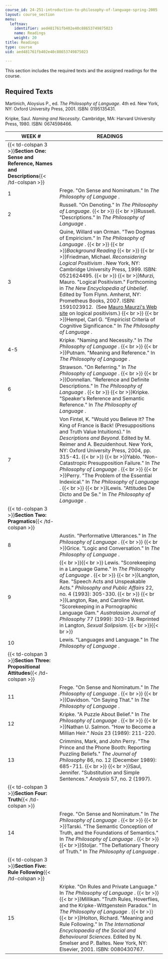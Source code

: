 ```yaml
---
course_id: 24-251-introduction-to-philosophy-of-language-spring-2005
layout: course_section
menu:
  leftnav:
    identifier: aed481761fb402e40c88653749875023
    name: Readings
    weight: 20
title: Readings
type: course
uid: aed481761fb402e40c88653749875023

---
```


This section includes the required texts and the assigned readings for the course.

Required Texts
--------------

Martinich, Aloysius P., ed. _The Philosophy of Language_. 4th ed. New York, NY: Oxford University Press, 2001. ISBN: 0195135431.

Kripke, Saul. _Naming and Necessity_. Cambridge, MA: Harvard University Press, 1980. ISBN: 0674598466.

| WEEK # | READINGS |
| --- | --- |
| {{< td-colspan 3 >}}**Section One: Sense and Reference, Names and Descriptions**{{< /td-colspan >}} |||
| 1 | Frege. "On Sense and Nominatum." In _The Philosophy of Language_ . |
| 2 | Russell. "On Denoting." In _The Philosophy of Language_.  {{< br >}}  {{< br >}}Russell. "Descriptions." In _The Philosophy of Language_ . |
| 3 | Quine, Willard van Orman. "Two Dogmas of Empiricism." In _The Philosophy of Language_ .  {{< br >}}  {{< br >}}_Background Reading_  {{< br >}}  {{< br >}}Friedman, Michael. _Reconsidering Logical Positivism_ . New York, NY: Cambridge University Press, 1999. ISBN: 0521624495.  {{< br >}}  {{< br >}}Murzi, Mauro. "Logical Positivism." Forthcoming in _The New Encyclopedia of Unbelief_. Edited by Tom Flynn. Amherst, NY: Prometheus Books, 2007. ISBN: 1591023912.  (See [Mauro Maurzi's Web site](http://murzim.net/LP/LP00.html) on logical positivism.)  {{< br >}}  {{< br >}}Hempel, Carl G. "Empiricist Criteria of Cognitive Significance." In _The Philosophy of Language_ . |
| 4-5 | Kripke. "Naming and Necessity." In _The Philosophy of Language_ .  {{< br >}}  {{< br >}}Putnam. "Meaning and Reference." In _The Philosophy of Language_ . |
| 6 | Strawson. "On Referring." In _The Philosophy of Language_ .  {{< br >}}  {{< br >}}Donnellan. "Reference and Definite Descriptions." In _The Philosophy of Language_ .  {{< br >}}  {{< br >}}Kripke. "Speaker's Reference and Semantic Reference." In _The Philosophy of Language_ . |
| 7 | Von Fintel, K. "Would you Believe It? The King of France is Back! (Presuppositions and Truth Value Intuitions)." In _Descriptions and Beyond_. Edited by M. Reimer and A. Bezuidenhout. New York, NY: Oxford University Press, 2004, pp. 315-41.  {{< br >}}  {{< br >}}Yablo. "Non-Catastropic Presupposition Failure." In _The Philosophy of Language_ .  {{< br >}}  {{< br >}}Perry. "The Problem of the Essential Indexical." In _The Philosophy of Language_ .  {{< br >}}  {{< br >}}Lewis. "Attitudes De Dicto and De Se." In _The Philosophy of Language_ . |
| {{< td-colspan 3 >}}**Section Two: Pragmatics**{{< /td-colspan >}} |||
| 8 | Austin. "Performative Utterances." In _The Philosophy of Language_ .  {{< br >}}  {{< br >}}Grice. "Logic and Conversation." In _The Philosophy of Language_ . |
| 9 |  {{< br >}}{{< br >}} Lewis. "Scorekeeping in a Language Game." In _The Philosophy of Language_ .  {{< br >}}  {{< br >}}Langton, Rae. "Speech Acts and Unspeakable Acts." _Philosophy and Public_ _Affairs_ 22, no. 4 (1993): 305-330.  {{< br >}}  {{< br >}}Langton, Rae, and Caroline West. "Scorekeeping in a Pornographic Language Gam." _Australasian Journal of Philosophy_ 77 (1999): 303-19. Reprinted in Langton, _Sexual Solipsism_. {{< br >}}{{< br >}}  |
| 10 | Lewis. "Languages and Language." In _The Philosophy of Language_ . |
| {{< td-colspan 3 >}}**Section Three: Propositional Attitudes**{{< /td-colspan >}} |||
| 11 | Frege. "On Sense and Nominatum." In _The Philosophy of Language_ .  {{< br >}}  {{< br >}}Davidson. "On Saying That." In _The Philosophy of Language_ . |
| 12 | Kripke. "A Puzzle About Belief." In _The Philosophy of Language_ .  {{< br >}}  {{< br >}}Nathan U. Salmon. "How to Become a Millian Heir." _Noûs_ 23 (1989): 211-220. |
| 13 | Crimmins, Mark, and John Perry. "The Prince and the Phone Booth: Reporting Puzzling Beliefs." _The Journal of Philosophy_ 86, no. 12 (December 1989): 685-711.  {{< br >}}  {{< br >}}Saul, Jennifer. "Substitution and Simple Sentences." _Analysis_ 57, no. 2 (1997). |
| {{< td-colspan 3 >}}**Section Four: Truth**{{< /td-colspan >}} |||
| 14 | Frege. "On Sense and Nominatum." In _The Philosophy of Language_ .  {{< br >}}  {{< br >}}Tarski. "The Semantic Conception of Truth, and the Foundations of Semantics." In _The Philosophy of Language_ .  {{< br >}}  {{< br >}}Stoljar. "The Deflationary Theory of Truth." In _The Philosophy of Language_ . |
| {{< td-colspan 3 >}}**Section Five: Rule Following**{{< /td-colspan >}} |||
| 15 | Kripke. "On Rules and Private Language." In _The Philosophy of Language_ .  {{< br >}}  {{< br >}}Millikan. "Truth Rules, Hoverflies, and the Kripke-Wittgenstein Paradox." In _The Philosophy of Language_ .  {{< br >}}  {{< br >}}Holton, Richard. "Meaning and Rule Following." In _The International Encyclopaedia of the Social and Behavioural Sciences_. Edited by N. Smelser and P. Baltes. New York, NY: Elsevier, 2001. ISBN: 0080430767.
